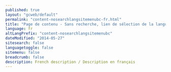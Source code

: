 ```yaml
---
published: true
layout: "gcweb/default"
permalink: "content-nosearchlangsitemenubc-fr.html"
title: "Page de contenu - Sans recherche, lien de sélection de la langue, menu du site ou fil d'Ariane - Thème Canada.ca"
language: fr
altLangPrefix: "content-nosearchlangsitemenubc"
dateModified: "2014-05-27"
sitesearch: false
languagetoggle: false
sitemenu: false
breadcrumb: false
description: French description / Description en français
---
```


